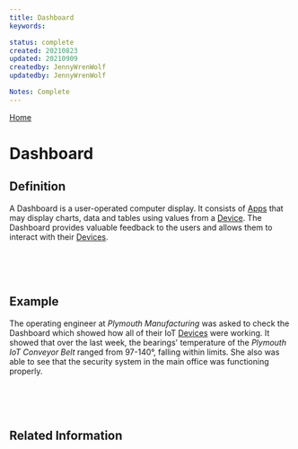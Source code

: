 ```yaml
---
title: Dashboard
keywords: 

status: complete
created: 20210823
updated: 20210909
createdby: JennyWrenWolf
updatedby: JennyWrenWolf

Notes: Complete
---
```

[Home](../Index.md)

# Dashboard

## Definition

A Dashboard is a user-operated computer display.  It consists of [Apps](./Glossary/Apps.md) that may display charts, data and tables using values from a [Device](./Glossary/Device.md).  The Dashboard provides valuable feedback to the users and allows them to interact with their [Devices](./Glossary/Device.md).

<br>
<br>
<br>

## Example

The operating engineer at *Plymouth Manufacturing* was asked to check the Dashboard which showed how all of their IoT [Devices](./Glossary/Device.md) were working.  It showed that over the last week, the bearings' temperature of the *Plymouth IoT Conveyor Belt* ranged from 97-140°, falling within limits.  She also was able to see that the security system in the main office was functioning properly.

<br>
<br>
<br>

## Related Information
